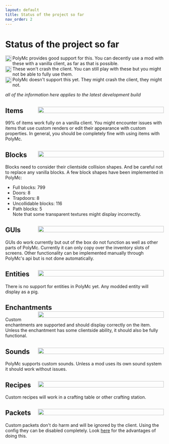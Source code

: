 ```yaml
---
layout: default
title: Status of the project so far
nav_order: 2
---
```


# Status of the project so far
<img align="left" width="20" height="20" src="https://raw.githubusercontent.com/wiki/TheEpicBlock/PolyMc/Images/Green.png"> PolyMc provides good support for this. You can decently use a mod with these with a vanilla client, as far as that is possible.  
<img align="left" width="20" height="20" src="https://raw.githubusercontent.com/wiki/TheEpicBlock/PolyMc/Images/Orange.png"> These won't crash the client. You can still play with these but you might not be able to fully use them.  
<img align="left" width="20" height="20" src="https://raw.githubusercontent.com/wiki/TheEpicBlock/PolyMc/Images/Red.png"> PolyMc doesn't support this yet. They might crash the client, they might not.

*all of the information here applies to the latest development build*

## Items <img align="right" style="height:20px" width="400" height="20" src="https://raw.githubusercontent.com/wiki/TheEpicBlock/PolyMc/Images/Green.png">
99% of items work fully on a vanilla client.
You might encounter issues with items that use custom renders or edit their appearance with custom properties.
In general, you should be completely fine with using items with PolyMc.

## Blocks <img align="right" style="height:20px" width="400" height="20" src="https://raw.githubusercontent.com/wiki/TheEpicBlock/PolyMc/Images/Orange.png">
Blocks need to consider their clientside collision shapes. And be careful not to replace any vanilla blocks.
A few block shapes have been implemented in PolyMc:
* Full blocks: 799
* Doors: 8
* Trapdoors: 8
* Uncollidable blocks: 116
* Path blocks: 5  
Note that some transparent textures might display incorrectly.

## GUIs <img align="right" style="height:20px" width="400" height="20" src="https://raw.githubusercontent.com/wiki/TheEpicBlock/PolyMc/Images/Orange.png">
GUIs do work currently but out of the box do not function as well as other parts of PolyMc.
Currently it can only copy over the inventory slots of screens. Other functionality can be implemented manually through PolyMc's api but is not done automatically.

## Entities <img align="right" style="height:20px" width="400" height="20" src="https://raw.githubusercontent.com/wiki/TheEpicBlock/PolyMc/Images/Red.png">
There is no support for entities in PolyMc yet. Any modded entity will display as a pig.

## Enchantments <img align="right" style="height:20px" width="400" height="20" src="https://raw.githubusercontent.com/wiki/TheEpicBlock/PolyMc/Images/Green.png">
Custom enchantments are supported and should display correctly on the item.
Unless the enchantment has some clientside ability, it should also be fully functional.

## Sounds <img align="right" style="height:20px" width="400" height="20" src="https://raw.githubusercontent.com/wiki/TheEpicBlock/PolyMc/Images/Green.png">
PolyMc supports custom sounds.
Unless a mod uses its own sound system it should work without issues.

## Recipes <img align="right" style="height:20px" width="400" height="20" src="https://raw.githubusercontent.com/wiki/TheEpicBlock/PolyMc/Images/Green.png">
Custom recipes will work in a crafting table or other crafting station.

## Packets <img align="right" style="height:20px" width="400" height="20" src="https://raw.githubusercontent.com/wiki/TheEpicBlock/PolyMc/Images/Green.png">
Custom packets don't do harm and will be ignored by the client. 
Using the config they can be disabled completely. 
Look [here](https://github.com/TheEpicBlock/PolyMc/wiki/Config#custompacketdisabler) for the advantages of doing this.
